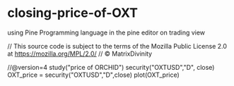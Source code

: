 # closing-price-of-OXT
using Pine Programming language in the pine editor on trading view 

// This source code is subject to the terms of the Mozilla Public License 2.0 at https://mozilla.org/MPL/2.0/
// © MatrixDivinity

//@version=4
study("price of ORCHID")
security("OXTUSD","D", close)
OXT_price = security("OXTUSD","D",close)
plot(OXT_price)
